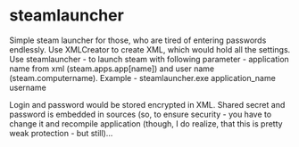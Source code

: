 steamlauncher
=============
Simple steam launcher for those, who are tired of entering passwords endlessly.
Use XMLCreator to create XML, which would hold all the settings.
Use steamlauncher - to launch steam with following parameter - application name from xml (steam.apps.app[name]) and user name (steam.computername).
Example - steamlauncher.exe application_name username

Login and password would be stored encrypted in XML.
Shared secret and password is embedded in sources (so, to ensure security - you have to change it and recompile application (though, I do realize, that this is pretty weak protection - but still)...